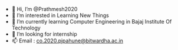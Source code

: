 - 👋 Hi, I’m @Prathmesh2020
- 👀 I’m interested in Learning New Things
- 🌱 I’m currently learning Computer Engineering in Bajaj Institute Of Technology
- 💞️ I’m looking for internship
- 📫 Email : co.2020.pjpahune@bitwardha.ac.in

<!---
Prathmesh2020/Prathmesh2020 is a ✨ special ✨ repository because its `README.md` (this file) appears on your GitHub profile.
You can click the Preview link to take a look at your changes.
--->
